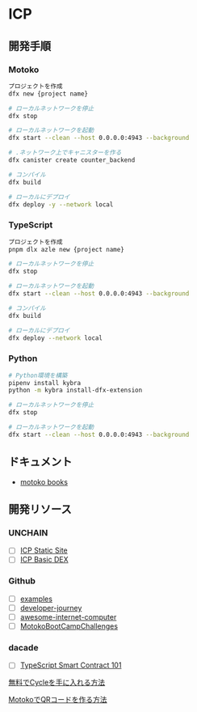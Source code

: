 # ICP

## 開発手順
### Motoko
```sh
プロジェクトを作成
dfx new {project name}

# ローカルネットワークを停止
dfx stop

# ローカルネットワークを起動
dfx start --clean --host 0.0.0.0:4943 --background

# .ネットワーク上でキャニスターを作る
dfx canister create counter_backend

# コンパイル
dfx build

# ローカルにデプロイ
dfx deploy -y --network local
```

### TypeScript
```sh
プロジェクトを作成
pnpm dlx azle new {project name}

# ローカルネットワークを停止
dfx stop

# ローカルネットワークを起動
dfx start --clean --host 0.0.0.0:4943 --background

# コンパイル
dfx build

# ローカルにデプロイ
dfx deploy --network local
```

### Python
```sh
# Python環境を構築
pipenv install kybra
python -m kybra install-dfx-extension

# ローカルネットワークを停止
dfx stop

# ローカルネットワークを起動
dfx start --clean --host 0.0.0.0:4943 --background
```

## ドキュメント
- [motoko books](https://motoko-book.dev/index.html)

## 開発リソース
### UNCHAIN
- [ ] [ICP Static Site](https://app.unchain.tech/learn/ICP-Static-Site/)
- [ ] [ICP Basic DEX](https://app.unchain.tech/learn/ICP-Basic-DEX/)

### Github
- [ ] [examples](https://github.com/dfinity/examples)
- [ ] [developer-journey](https://internetcomputer.org/docs/current/tutorials/developer-journey/)
- [ ] [awesome-internet-computer](https://github.com/dfinity/awesome-internet-computer#courses-tutorials-and-samples)
- [ ] [MotokoBootCampChallenges](https://github.com/samlinux/MotokoBootCampChallenges)

### dacade
- [ ] [TypeScript Smart Contract 101](https://dacade.org/communities/icp/courses/typescript-smart-contract-101)


[無料でCycleを手に入れる方法](https://medium.com/dfinity/internet-computer-basics-part-2-how-to-get-free-cycles-to-deploy-your-first-dapp-24f6bc5a718b)

[MotokoでQRコードを作る方法](https://medium.com/@ehaussecker/my-first-microservice-on-dfinity-3ac5c142865b)
